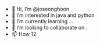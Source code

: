 - 👋 Hi, I’m @joseonghoon
- 👀 I’m interested in java and python
- 🌱 I’m currently learning ...
- 💞️ I’m looking to collaborate on .
- 📫 How 
12

<!---
joseonghoon/joseonghoon is a ✨ special ✨ repository because its `README.md` (this file) appears on your GitHub profile.
You can click the Preview link to take a look at your changes.
--->
